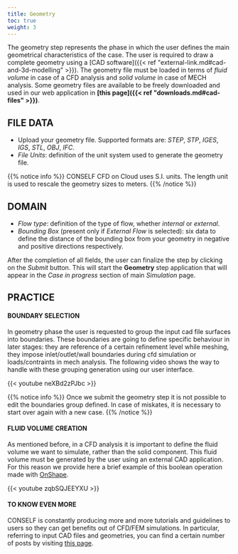 ```yaml
---
title: Geometry
toc: true
weight: 3
---
```


The geometry step represents the phase in which the user defines the main geometrical characteristics of the case. The user is required to draw a complete geometry using a [CAD software]({{< ref "external-link.md#cad-and-3d-modelling" >}}). The geometry file must be loaded in terms of *fluid volume* in case of a CFD analysis and *solid volume* in case of MECH analysis.
Some geometry files are available to be freely downloaded and used in our web application in **[this page]({{< ref "downloads.md#cad-files" >}})**.

## FILE DATA

- Upload your geometry file. Supported formats are: *STEP*, *STP*, *IGES*, *IGS*, *STL*, *OBJ*, *IFC*.
- *File Units*: definition of the unit system used to generate the geometry file.

{{% notice info %}}
CONSELF CFD on Cloud uses S.I. units. The length unit is used to rescale the geometry sizes to meters.
{{% /notice %}}

## DOMAIN

- *Flow type*: definition of the type of flow, whether *internal* or *external*.
- *Bounding Box* (present only if *External Flow* is selected): six data to define the distance of the bounding box from your geometry in negative and positive directions respectively.

After the completion of all fields, the user can finalize the step by clicking on the *Submit* button. This will start the **Geometry** step application that will appear in the *Case in progress* section of main *Simulation* page.

## PRACTICE

#### BOUNDARY SELECTION

In geometry phase the user is requested to group the input cad file surfaces into boundaries. These boundaries are going to define specific behaviour in later stages: they are reference of a certain refinement level while meshing, they impose inlet/outlet/wall boundaries during cfd simulation or loads/contraints in mech analysis. The following video shows the way to handle with these grouping generation using our user interface.

{{< youtube neXBd2zPJbc >}}

{{% notice info %}}
Once we submit the geometry step it is not possible to edit the boundaries group defined. In case of miskates, it is necessary to start over again with a new case.
{{% /notice %}}

#### FLUID VOLUME CREATION

As mentioned before, in a CFD analysis it is important to define the fluid volume we want to simulate, rather than the solid component. This fluid volume must be generated by the user using an external CAD application. For this reason we provide here a brief example of this boolean operation made with [OnShape](https://www.onshape.com/).

{{< youtube zqbSQJEEYXU >}}

#### TO KNOW EVEN MORE

CONSELF is constantly producing more and more tutorials and guidelines to users so they can get benefits out of CFD/FEM simulations. In particular, referring to input CAD files and geometries, you can find a certain number of posts by visiting [this page](https://conself.com/blog/category/cad/).
